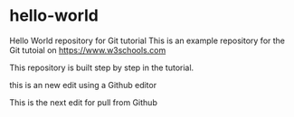 # hello-world
Hello World repository for Git tutorial
This is an example repository for the Git tutoial on https://www.w3schools.com
 
This repository is built step by step in the tutorial.

this is an new edit using a Github editor

This is the next edit for pull from Github
